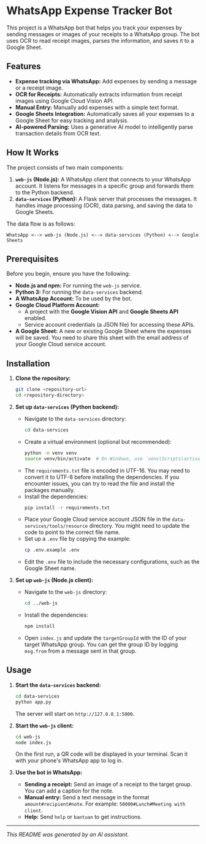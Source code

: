 # WhatsApp Expense Tracker Bot

This project is a WhatsApp bot that helps you track your expenses by sending messages or images of your receipts to a WhatsApp group. The bot uses OCR to read receipt images, parses the information, and saves it to a Google Sheet.

## Features

*   **Expense tracking via WhatsApp:** Add expenses by sending a message or a receipt image.
*   **OCR for Receipts:** Automatically extracts information from receipt images using Google Cloud Vision API.
*   **Manual Entry:** Manually add expenses with a simple text format.
*   **Google Sheets Integration:** Automatically saves all your expenses to a Google Sheet for easy tracking and analysis.
*   **AI-powered Parsing:** Uses a generative AI model to intelligently parse transaction details from OCR text.

## How It Works

The project consists of two main components:

1.  **`web-js` (Node.js):** A WhatsApp client that connects to your WhatsApp account. It listens for messages in a specific group and forwards them to the Python backend.
2.  **`data-services` (Python):** A Flask server that processes the messages. It handles image processing (OCR), data parsing, and saving the data to Google Sheets.

The data flow is as follows:

```
WhatsApp <--> web-js (Node.js) <--> data-services (Python) <--> Google Sheets
```

## Prerequisites

Before you begin, ensure you have the following:

*   **Node.js and npm:** For running the `web-js` service.
*   **Python 3:** For running the `data-services` backend.
*   **A WhatsApp Account:** To be used by the bot.
*   **Google Cloud Platform Account:**
    *   A project with the **Google Vision API** and **Google Sheets API** enabled.
    *   Service account credentials (a JSON file) for accessing these APIs.
*   **A Google Sheet:** A new or existing Google Sheet where the expenses will be saved. You need to share this sheet with the email address of your Google Cloud service account.

## Installation

1.  **Clone the repository:**
    ```bash
    git clone <repository-url>
    cd <repository-directory>
    ```

2.  **Set up `data-services` (Python backend):**
    *   Navigate to the `data-services` directory:
        ```bash
        cd data-services
        ```
    *   Create a virtual environment (optional but recommended):
        ```bash
        python -m venv venv
        source venv/bin/activate  # On Windows, use `venv\Scripts\activate`
        ```
    *   The `requirements.txt` file is encoded in UTF-16. You may need to convert it to UTF-8 before installing the dependencies. If you encounter issues, you can try to read the file and install the packages manually.
    *   Install the dependencies:
        ```bash
        pip install -r requirements.txt
        ```
    *   Place your Google Cloud service account JSON file in the `data-services/tools/resource` directory. You might need to update the code to point to the correct file name.
    *   Set up a `.env` file by copying the example:
        ```bash
        cp .env.example .env
        ```
    *   Edit the `.env` file to include the necessary configurations, such as the Google Sheet name.

3.  **Set up `web-js` (Node.js client):**
    *   Navigate to the `web-js` directory:
        ```bash
        cd ../web-js
        ```
    *   Install the dependencies:
        ```bash
        npm install
        ```
    *   Open `index.js` and update the `targetGroupId` with the ID of your target WhatsApp group. You can get the group ID by logging `msg.from` from a message sent in that group.

## Usage

1.  **Start the `data-services` backend:**
    ```bash
    cd data-services
    python app.py
    ```
    The server will start on `http://127.0.0.1:5000`.

2.  **Start the `web-js` client:**
    ```bash
    cd web-js
    node index.js
    ```
    On the first run, a QR code will be displayed in your terminal. Scan it with your phone's WhatsApp app to log in.

3.  **Use the bot in WhatsApp:**
    *   **Sending a receipt:** Send an image of a receipt to the target group. You can add a caption for the note.
    *   **Manual entry:** Send a text message in the format `amount#recipient#note`. For example: `50000#Lunch#Meeting with client`.
    *   **Help:** Send `help` or `bantuan` to get instructions.

---
*This README was generated by an AI assistant.*

